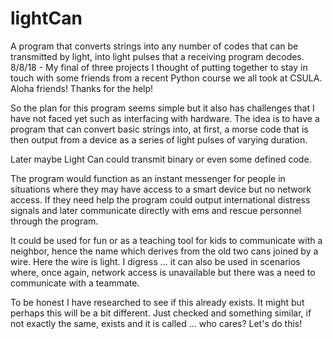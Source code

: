 # lightCan
A program that converts strings into any number of codes that can be transmitted by light, into light pulses that a receiving program decodes.
8/8/18 - My final of three projects I thought of putting together to stay in touch with some friends from
a recent Python course we all took at CSULA. Aloha friends! Thanks for the help!

So the plan for this program seems simple but it also has challenges that I have not faced yet such as
interfacing with hardware. The idea is to have a program that can convert basic strings into, at first,
a morse code that is then output from a device as a series of light pulses of varying duration.

Later maybe Light Can could transmit binary or even some defined code. 

The program would function as an instant messenger for people in situations where they may have access to
a smart device but no network access. If they need help the program could output international distress 
signals and later communicate directly with ems and rescue personnel through the program.

It could be used for fun or as a teaching tool for kids to communicate with a neighbor, hence the name
which derives from the old two cans joined by a wire. Here the wire is light. I digress ... it can also
be used in scenarios where, once again, network access is unavailable but there was a need to communicate with
a teammate.

To be honest I have researched to see if this already exists. It might but perhaps this will be a bit different. 
Just checked and something similar, if not exactly the same, exists and it is called ... who cares? Let's do this!
